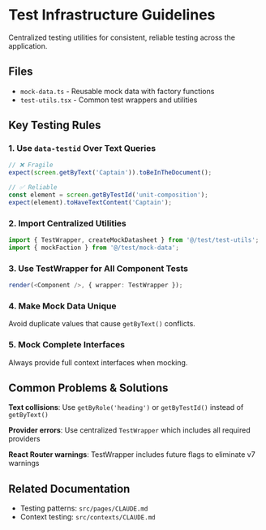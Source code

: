 # Test Infrastructure Guidelines

Centralized testing utilities for consistent, reliable testing across the application.

## Files
- `mock-data.ts` - Reusable mock data with factory functions
- `test-utils.tsx` - Common test wrappers and utilities

## Key Testing Rules

### 1. Use `data-testid` Over Text Queries
```typescript
// ❌ Fragile
expect(screen.getByText('Captain')).toBeInTheDocument();

// ✅ Reliable
const element = screen.getByTestId('unit-composition');
expect(element).toHaveTextContent('Captain');
```

### 2. Import Centralized Utilities
```typescript
import { TestWrapper, createMockDatasheet } from '@/test/test-utils';
import { mockFaction } from '@/test/mock-data';
```

### 3. Use TestWrapper for All Component Tests
```typescript
render(<Component />, { wrapper: TestWrapper });
```

### 4. Make Mock Data Unique
Avoid duplicate values that cause `getByText()` conflicts.

### 5. Mock Complete Interfaces
Always provide full context interfaces when mocking.

## Common Problems & Solutions

**Text collisions**: Use `getByRole('heading')` or `getByTestId()` instead of `getByText()`

**Provider errors**: Use centralized `TestWrapper` which includes all required providers

**React Router warnings**: TestWrapper includes future flags to eliminate v7 warnings

## Related Documentation
- Testing patterns: `src/pages/CLAUDE.md` 
- Context testing: `src/contexts/CLAUDE.md`